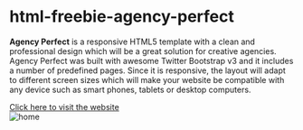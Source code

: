 # html-freebie-agency-perfect
**Agency Perfect** is a responsive HTML5 template with a clean and professional design which will be a great solution for creative agencies. Agency Perfect was built with awesome Twitter Bootstrap v3 and it includes a number of predefined pages. Since it is responsive, the layout will adapt to different screen sizes which will make your website be compatible with any device such as smart phones, tablets or desktop computers. 
   
[Click here to visit the website](https://triangledesigns71.github.io/triangledesigns/)  
![home]("/assets/img1/webhome.png")
